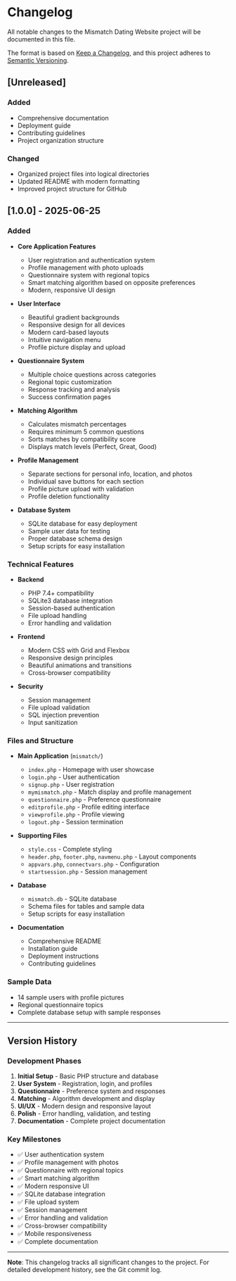 # Changelog

All notable changes to the Mismatch Dating Website project will be documented in this file.

The format is based on [Keep a Changelog](https://keepachangelog.com/en/1.0.0/),
and this project adheres to [Semantic Versioning](https://semver.org/spec/v2.0.0.html).

## [Unreleased]

### Added
- Comprehensive documentation
- Deployment guide
- Contributing guidelines
- Project organization structure

### Changed
- Organized project files into logical directories
- Updated README with modern formatting
- Improved project structure for GitHub

## [1.0.0] - 2025-06-25

### Added
- **Core Application Features**
  - User registration and authentication system
  - Profile management with photo uploads
  - Questionnaire system with regional topics
  - Smart matching algorithm based on opposite preferences
  - Modern, responsive UI design

- **User Interface**
  - Beautiful gradient backgrounds
  - Responsive design for all devices
  - Modern card-based layouts
  - Intuitive navigation menu
  - Profile picture display and upload

- **Questionnaire System**
  - Multiple choice questions across categories
  - Regional topic customization
  - Response tracking and analysis
  - Success confirmation pages

- **Matching Algorithm**
  - Calculates mismatch percentages
  - Requires minimum 5 common questions
  - Sorts matches by compatibility score
  - Displays match levels (Perfect, Great, Good)

- **Profile Management**
  - Separate sections for personal info, location, and photos
  - Individual save buttons for each section
  - Profile picture upload with validation
  - Profile deletion functionality

- **Database System**
  - SQLite database for easy deployment
  - Sample user data for testing
  - Proper database schema design
  - Setup scripts for easy installation

### Technical Features
- **Backend**
  - PHP 7.4+ compatibility
  - SQLite3 database integration
  - Session-based authentication
  - File upload handling
  - Error handling and validation

- **Frontend**
  - Modern CSS with Grid and Flexbox
  - Responsive design principles
  - Beautiful animations and transitions
  - Cross-browser compatibility

- **Security**
  - Session management
  - File upload validation
  - SQL injection prevention
  - Input sanitization

### Files and Structure
- **Main Application** (`mismatch/`)
  - `index.php` - Homepage with user showcase
  - `login.php` - User authentication
  - `signup.php` - User registration
  - `mymismatch.php` - Match display and profile management
  - `questionnaire.php` - Preference questionnaire
  - `editprofile.php` - Profile editing interface
  - `viewprofile.php` - Profile viewing
  - `logout.php` - Session termination

- **Supporting Files**
  - `style.css` - Complete styling
  - `header.php`, `footer.php`, `navmenu.php` - Layout components
  - `appvars.php`, `connectvars.php` - Configuration
  - `startsession.php` - Session management

- **Database**
  - `mismatch.db` - SQLite database
  - Schema files for tables and sample data
  - Setup scripts for easy installation

- **Documentation**
  - Comprehensive README
  - Installation guide
  - Deployment instructions
  - Contributing guidelines

### Sample Data
- 14 sample users with profile pictures
- Regional questionnaire topics
- Complete database setup with sample responses

---

## Version History

### Development Phases
1. **Initial Setup** - Basic PHP structure and database
2. **User System** - Registration, login, and profiles
3. **Questionnaire** - Preference system and responses
4. **Matching** - Algorithm development and display
5. **UI/UX** - Modern design and responsive layout
6. **Polish** - Error handling, validation, and testing
7. **Documentation** - Complete project documentation

### Key Milestones
- ✅ User authentication system
- ✅ Profile management with photos
- ✅ Questionnaire with regional topics
- ✅ Smart matching algorithm
- ✅ Modern responsive UI
- ✅ SQLite database integration
- ✅ File upload system
- ✅ Session management
- ✅ Error handling and validation
- ✅ Cross-browser compatibility
- ✅ Mobile responsiveness
- ✅ Complete documentation

---

**Note**: This changelog tracks all significant changes to the project. For detailed development history, see the Git commit log. 